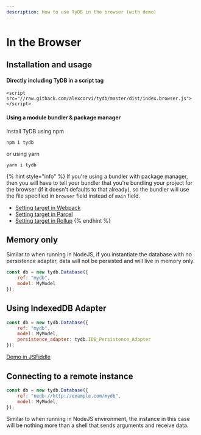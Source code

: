```yaml
---
description: How to use TyDB in the browser (with demo)
---
```


# In the Browser

## Installation and usage

#### Directly including TyDB in a script tag

```markup
<script src="//raw.githack.com/alexcorvi/tydb/master/dist/index.browser.js"></script>
```

#### Using a module bundler & package manager

Install TyDB using npm

```markup
npm i tydb
```

or using yarn

```markup
yarn i tydb
```

{% hint style="info" %}
If you're using a bundler with package manager, then you will have to tell your bundler that you're bundling your project for the browser \(if it doesn't defaults to that already\), so the bundler will use the file specified in `browser` field instead of `main` field.

* [Setting target in Webpack](https://webpack.js.org/concepts/targets/)
* [Setting target in Parcel](https://parceljs.org/cli.html#target)
* [Setting target in Rollup](https://github.com/rollup/plugins/tree/master/packages/node-resolve#browser)
{% endhint %}

## Memory only

Similar to when running in NodeJS, if you instantiate the database with no persistence adapter, data will not be persisted and will live in memory only.

```javascript
const db = new tydb.Database({
    ref: "mydb",
    model: MyModel
});
```

## Using IndexedDB Adapter

```javascript
const db = new tydb.Database({
    ref: "mydb",
    model: MyModel,
    persistence_adapter: tydb.IDB_Persistence_Adapter
});

```

[Demo in JSFiddle](https://jsfiddle.net/alexcorvi/gwq53jfm/)

## Connecting to a remote instance

```javascript
const db = new tydb.Database({
    ref: "nedb://http://example.com/mydb",
    model: MyModel,
});
```

Similar to when running in NodeJS environment, the instance in this case will be nothing more than a shell that sends arguments and receive data.

